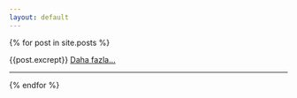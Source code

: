 ```yaml
---
layout: default
---
```


<div>
{% for post in site.posts %}
  <p>
    {{post.excrept}} <a href="{{post.url}}"> Daha fazla...</a>
  </p>
  <hr>
{% endfor %}
</div>